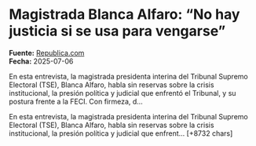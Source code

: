 # Magistrada Blanca Alfaro: “No hay justicia si se usa para vengarse”

**Fuente:** [Republica.com](https://republica.com/politica/magistrada-blanca-alfaro-no-hay-justicia-si-se-usa-para-vengarse--2025768024)  
**Fecha:** 2025-07-06

En esta entrevista, la magistrada presidenta interina del Tribunal Supremo Electoral (TSE), Blanca Alfaro, habla sin reservas sobre la crisis institucional, la presión política y judicial que enfrentó el Tribunal, y su postura frente a la FECI. Con firmeza, d…

En esta entrevista, la magistrada presidenta interina del Tribunal Supremo Electoral (TSE), Blanca Alfaro, habla sin reservas sobre la crisis institucional, la presión política y judicial que enfrent… [+8732 chars]
